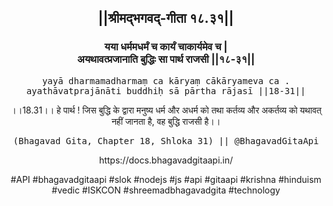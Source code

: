 <center><h2>||श्रीमद्‍भगवद्‍-गीता १८.३१||</h2>
<h3>यया धर्ममधर्मं च कार्यं चाकार्यमेव च |<br/>अयथावत्प्रजानाति बुद्धिः सा पार्थ राजसी ||१८-३१||</h3>
<pre>yayā dharmamadharmaṃ ca kāryaṃ cākāryameva ca .<br/>ayathāvatprajānāti buddhiḥ sā pārtha rājasī ||18-31||</pre>
<p>।।18.31।। हे पार्थ ! जिस बुद्धि के द्वारा मनुष्य धर्म और अधर्म को तथा कर्तव्य और अकर्तव्य को यथावत् नहीं जानता है, वह बुद्धि राजसी है।।</p>
<pre>(Bhagavad Gita, Chapter 18, Shloka 31) || @BhagavadGitaApi</pre><p>https://docs.bhagavadgitaapi.in/</p><p>#API #bhagavadgitaapi #slok #nodejs #js #api #gitaapi #krishna #hinduism #vedic #ISKCON #shreemadbhagavadgita #technology</p></center>
